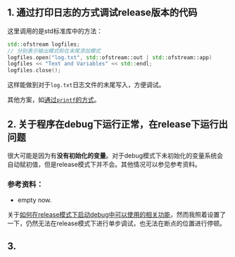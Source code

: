## 1. 通过打印日志的方式调试release版本的代码

这里调用的是std标准库中的方法：

```cpp
std::ofstream logfiles;
// 分别表示输出模式和在末尾添加模式
logfiles.open("log.txt", std::ofstream::out | std::ofstream::app)
logfiles << "Text and Variables" << std::endl;
logfiles.close();
```

这样能做到对于`log.txt`日志文件的末尾写入，方便调试。

其他方案，如[通过`printf`的方式](http://blog.csdn.net/a651588/article/details/51790821)。

## 2. 关于程序在debug下运行正常，在release下运行出问题

很大可能是因为有**没有初始化的变量**。对于debug模式下未初始化的变量系统会自动赋初值，但是release模式下并不会。其他情况可以参见参考资料。

### 参考资料：

- empty now.

关于[如何在release模式下启动debug中可以使用的相关功能](https://msdn.microsoft.com/en-us/library/fsk896zz.aspx)，然而我照着设置了一下，仍然无法在release模式下进行单步调试，也无法在断点的位置进行停顿。

## 3. 